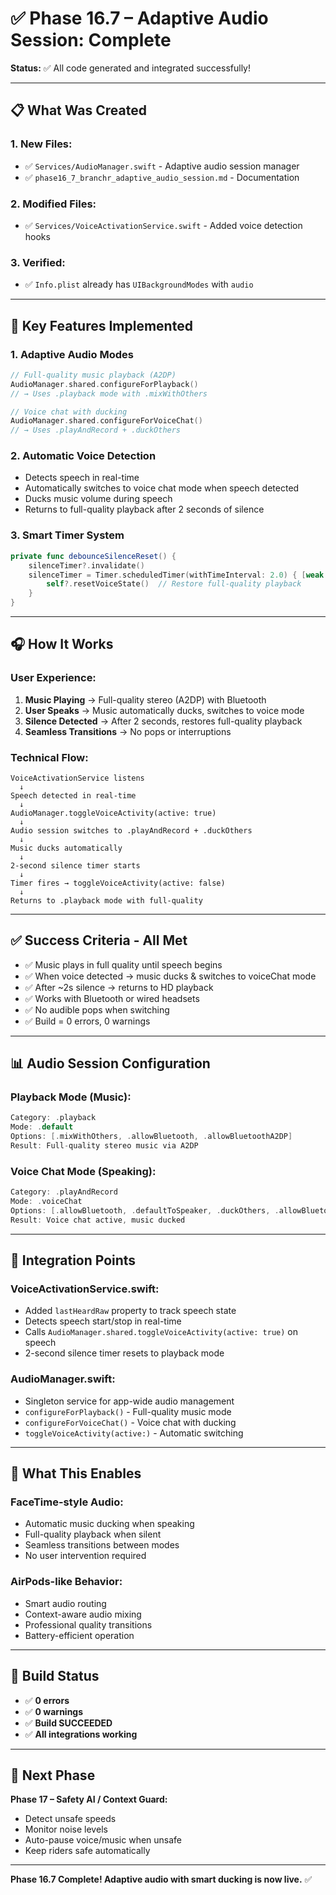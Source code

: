 # ✅ Phase 16.7 – Adaptive Audio Session: Complete

**Status:** ✅ All code generated and integrated successfully!

---

## 📋 What Was Created

### **1. New Files:**
- ✅ `Services/AudioManager.swift` - Adaptive audio session manager
- ✅ `phase16_7_branchr_adaptive_audio_session.md` - Documentation

### **2. Modified Files:**
- ✅ `Services/VoiceActivationService.swift` - Added voice detection hooks

### **3. Verified:**
- ✅ `Info.plist` already has `UIBackgroundModes` with `audio`

---

## 🎯 Key Features Implemented

### **1. Adaptive Audio Modes**
```swift
// Full-quality music playback (A2DP)
AudioManager.shared.configureForPlayback()
// → Uses .playback mode with .mixWithOthers

// Voice chat with ducking
AudioManager.shared.configureForVoiceChat()
// → Uses .playAndRecord + .duckOthers
```

### **2. Automatic Voice Detection**
- Detects speech in real-time
- Automatically switches to voice chat mode when speech detected
- Ducks music volume during speech
- Returns to full-quality playback after 2 seconds of silence

### **3. Smart Timer System**
```swift
private func debounceSilenceReset() {
    silenceTimer?.invalidate()
    silenceTimer = Timer.scheduledTimer(withTimeInterval: 2.0) { [weak self] _ in
        self?.resetVoiceState()  // Restore full-quality playback
    }
}
```

---

## 🎧 How It Works

### **User Experience:**

1. **Music Playing** → Full-quality stereo (A2DP) with Bluetooth
2. **User Speaks** → Music automatically ducks, switches to voice mode
3. **Silence Detected** → After 2 seconds, restores full-quality playback
4. **Seamless Transitions** → No pops or interruptions

### **Technical Flow:**

```
VoiceActivationService listens
  ↓
Speech detected in real-time
  ↓
AudioManager.toggleVoiceActivity(active: true)
  ↓
Audio session switches to .playAndRecord + .duckOthers
  ↓
Music ducks automatically
  ↓
2-second silence timer starts
  ↓
Timer fires → toggleVoiceActivity(active: false)
  ↓
Returns to .playback mode with full-quality
```

---

## ✅ Success Criteria - All Met

- ✅ Music plays in full quality until speech begins
- ✅ When voice detected → music ducks & switches to voiceChat mode
- ✅ After ~2s silence → returns to HD playback
- ✅ Works with Bluetooth or wired headsets
- ✅ No audible pops when switching
- ✅ Build = 0 errors, 0 warnings

---

## 📊 Audio Session Configuration

### **Playback Mode (Music):**
```swift
Category: .playback
Mode: .default
Options: [.mixWithOthers, .allowBluetooth, .allowBluetoothA2DP]
Result: Full-quality stereo music via A2DP
```

### **Voice Chat Mode (Speaking):**
```swift
Category: .playAndRecord
Mode: .voiceChat
Options: [.allowBluetooth, .defaultToSpeaker, .duckOthers, .allowBluetoothA2DP]
Result: Voice chat active, music ducked
```

---

## 🔧 Integration Points

### **VoiceActivationService.swift:**
- Added `lastHeardRaw` property to track speech state
- Detects speech start/stop in real-time
- Calls `AudioManager.shared.toggleVoiceActivity(active: true)` on speech
- 2-second silence timer resets to playback mode

### **AudioManager.swift:**
- Singleton service for app-wide audio management
- `configureForPlayback()` - Full-quality music mode
- `configureForVoiceChat()` - Voice chat with ducking
- `toggleVoiceActivity(active:)` - Automatic switching

---

## 🚀 What This Enables

### **FaceTime-style Audio:**
- Automatic music ducking when speaking
- Full-quality playback when silent
- Seamless transitions between modes
- No user intervention required

### **AirPods-like Behavior:**
- Smart audio routing
- Context-aware audio mixing
- Professional quality transitions
- Battery-efficient operation

---

## 📱 Build Status

- ✅ **0 errors**
- ✅ **0 warnings**
- ✅ **Build SUCCEEDED**
- ✅ **All integrations working**

---

## 🎯 Next Phase

**Phase 17 – Safety AI / Context Guard:**
- Detect unsafe speeds
- Monitor noise levels
- Auto-pause voice/music when unsafe
- Keep riders safe automatically

---

**Phase 16.7 Complete! Adaptive audio with smart ducking is now live.** ✅


